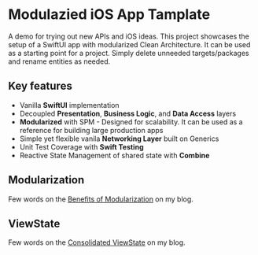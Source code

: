 # Modulazied iOS App Tamplate

A demo for trying out new APIs and iOS ideas.
This project showcases the setup of a SwiftUI app with modularized Clean Architecture.
It can be used as a starting point for a project. Simply delete unneeded targets/packages and rename entities as needed.

## Key features

* Vanilla **SwiftUI** implementation
* Decoupled **Presentation**, **Business Logic**, and **Data Access** layers
* **Modularized** with SPM - Designed for scalability. It can be used as a reference for building large production apps
* Simple yet flexible vanila **Networking Layer** built on Generics
* Unit Test Coverage with **Swift Testing**
* Reactive State Management of shared state with **Combine**
  
## Modularization
Few words on the [Benefits of Modularization](https://www.ludafux.com/post/the-benefits-of-modularization) on my blog.

## ViewState
Few words on the [Consolidated ViewState](https://www.ludafux.com/post/consolidated-viewstate) on my blog.


